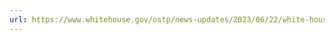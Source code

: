 ```yaml
---
url: https://www.whitehouse.gov/ostp/news-updates/2023/06/22/white-house-office-of-science-and-technology-policy-ostp-scientific-integrity-policy/
---
```

